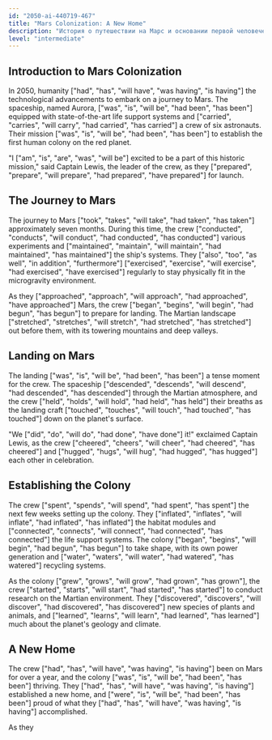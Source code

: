 ```yaml
---
id: "2050-ai-440719-467"
title: "Mars Colonization: A New Home"
description: "История о путешествии на Марс и основании первой человеческой колонии"
level: "intermediate"
---
```


## Introduction to Mars Colonization
In 2050, humanity ["had", "has", "will have", "was having", "is having"] the technological advancements to embark on a journey to Mars. The spaceship, named Aurora, ["was", "is", "will be", "had been", "has been"] equipped with state-of-the-art life support systems and ["carried", "carries", "will carry", "had carried", "has carried"] a crew of six astronauts. Their mission ["was", "is", "will be", "had been", "has been"] to establish the first human colony on the red planet.

"I ["am", "is", "are", "was", "will be"] excited to be a part of this historic mission," said Captain Lewis, the leader of the crew, as they ["prepared", "prepare", "will prepare", "had prepared", "have prepared"] for launch.

## The Journey to Mars
The journey to Mars ["took", "takes", "will take", "had taken", "has taken"] approximately seven months. During this time, the crew ["conducted", "conducts", "will conduct", "had conducted", "has conducted"] various experiments and ["maintained", "maintain", "will maintain", "had maintained", "has maintained"] the ship's systems. They ["also", "too", "as well", "in addition", "furthermore"] ["exercised", "exercise", "will exercise", "had exercised", "have exercised"] regularly to stay physically fit in the microgravity environment.

As they ["approached", "approach", "will approach", "had approached", "have approached"] Mars, the crew ["began", "begins", "will begin", "had begun", "has begun"] to prepare for landing. The Martian landscape ["stretched", "stretches", "will stretch", "had stretched", "has stretched"] out before them, with its towering mountains and deep valleys.

## Landing on Mars
The landing ["was", "is", "will be", "had been", "has been"] a tense moment for the crew. The spaceship ["descended", "descends", "will descend", "had descended", "has descended"] through the Martian atmosphere, and the crew ["held", "holds", "will hold", "had held", "has held"] their breaths as the landing craft ["touched", "touches", "will touch", "had touched", "has touched"] down on the planet's surface.

"We ["did", "do", "will do", "had done", "have done"] it!" exclaimed Captain Lewis, as the crew ["cheered", "cheers", "will cheer", "had cheered", "has cheered"] and ["hugged", "hugs", "will hug", "had hugged", "has hugged"] each other in celebration.

## Establishing the Colony
The crew ["spent", "spends", "will spend", "had spent", "has spent"] the next few weeks setting up the colony. They ["inflated", "inflates", "will inflate", "had inflated", "has inflated"] the habitat modules and ["connected", "connects", "will connect", "had connected", "has connected"] the life support systems. The colony ["began", "begins", "will begin", "had begun", "has begun"] to take shape, with its own power generation and ["water", "waters", "will water", "had watered", "has watered"] recycling systems.

As the colony ["grew", "grows", "will grow", "had grown", "has grown"], the crew ["started", "starts", "will start", "had started", "has started"] to conduct research on the Martian environment. They ["discovered", "discovers", "will discover", "had discovered", "has discovered"] new species of plants and animals, and ["learned", "learns", "will learn", "had learned", "has learned"] much about the planet's geology and climate.

## A New Home
The crew ["had", "has", "will have", "was having", "is having"] been on Mars for over a year, and the colony ["was", "is", "will be", "had been", "has been"] thriving. They ["had", "has", "will have", "was having", "is having"] established a new home, and ["were", "is", "will be", "had been", "has been"] proud of what they ["had", "has", "will have", "was having", "is having"] accomplished.

As they